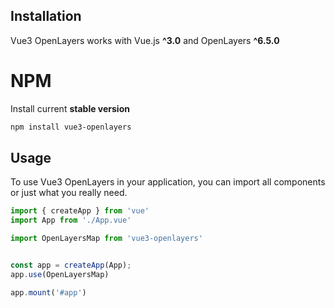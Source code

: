 
## Installation

Vue3 OpenLayers works with Vue.js **^3.0** and OpenLayers **^6.5.0**

# NPM

Install current **stable version**

```bash
npm install vue3-openlayers
``` 

## Usage

To use Vue3 OpenLayers  in your application, you can import all components or just what you really need.

```js
import { createApp } from 'vue'
import App from './App.vue'

import OpenLayersMap from 'vue3-openlayers'


const app = createApp(App);
app.use(OpenLayersMap)

app.mount('#app')
``` 
